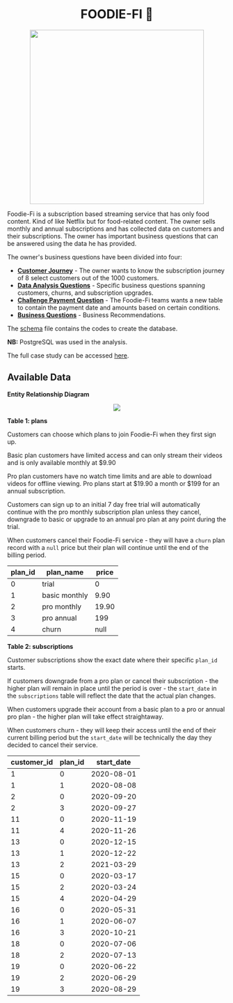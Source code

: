 <div align="center">
 <h1>FOODIE-FI 🥑</h1>
</div>

<p align="center">
    <img src="https://8weeksqlchallenge.com/images/case-study-designs/3.png" width="400" height="400">
</p>

Foodie-Fi is a subscription based streaming service that has only food content. Kind of like Netflix but for food-related content. The owner sells monthly and annual subscriptions and has collected data on customers and their subscriptions. The owner has important business questions that can be answered using the data he has provided.

The owner's business questions have been divided into four:

* **[Customer Journey](https://github.com/Outis09/8-Week-SQL-Challenge/blob/main/Case%20Study%20%233%20-%20Foodie%20Fi/Customer%20Journey.md)** - The owner wants to know the subscription journey of 8 select customers out of the 1000 customers.
* **[Data Analysis Questions](https://github.com/Outis09/8-Week-SQL-Challenge/blob/main/Case%20Study%20%233%20-%20Foodie%20Fi/Data%20Analysis%20Questions.md)** - Specific business questions spanning customers, churns, and subscription upgrades.
* **[Challenge Payment Question](https://github.com/Outis09/8-Week-SQL-Challenge/blob/main/Case%20Study%20%233%20-%20Foodie%20Fi/Challenge%20Payments%20Question.md)** - The Foodie-Fi teams wants a new table to contain the payment date and amounts based on certain conditions.
* **[Business Questions](https://github.com/Outis09/8-Week-SQL-Challenge/blob/main/Case%20Study%20%233%20-%20Foodie%20Fi/Business%20Questions.md)** - Business Recommendations.

The [schema](https://github.com/Outis09/8-Week-SQL-Challenge/blob/main/Case%20Study%20%233%20-%20Foodie%20Fi/Schema.md) file contains the codes to create the database.

**NB:** PostgreSQL was used in the analysis. 

The full case study can be accessed [here](https://8weeksqlchallenge.com/case-study-3/).

**Available Data**
-------

**Entity Relationship Diagram**

<p align="center">
    <img src="https://8weeksqlchallenge.com/images/case-study-3-erd.png">
</p>

**Table 1: plans**

Customers can choose which plans to join Foodie-Fi when they first sign up.

Basic plan customers have limited access and can only stream their videos and is only available monthly at $9.90

Pro plan customers have no watch time limits and are able to download videos for offline viewing. Pro plans start at $19.90 a month or $199 for an annual subscription.

Customers can sign up to an initial 7 day free trial will automatically continue with the pro monthly subscription plan unless they cancel, downgrade to basic or upgrade to an annual pro plan at any point during the trial.

When customers cancel their Foodie-Fi service - they will have a `churn` plan record with a `null` price but their plan will continue until the end of the billing period.

plan_id	|plan_name	|price
------------|---------|------------
0	|trial|	0
1	|basic monthly|	9.90
2	|pro monthly	|19.90
3	|pro annual	|199
4	|churn	|null


**Table 2: subscriptions**

Customer subscriptions show the exact date where their specific `plan_id` starts.

If customers downgrade from a pro plan or cancel their subscription - the higher plan will remain in place until the period is over - the `start_date` in the `subscriptions` table will reflect the date that the actual plan changes.

When customers upgrade their account from a basic plan to a pro or annual pro plan - the higher plan will take effect straightaway.

When customers churn - they will keep their access until the end of their current billing period but the `start_date` will be technically the day they decided to cancel their service.

customer_id|	plan_id	|start_date
----------|----------|-----------
1|	0	|2020-08-01
1|	1	|2020-08-08
2|	0|	2020-09-20
2	|3	|2020-09-27
11|	0|	2020-11-19
11|	4	|2020-11-26
13|	0	|2020-12-15
13	|1	|2020-12-22
13	|2	|2021-03-29
15	|0	|2020-03-17
15	|2|	2020-03-24
15	|4	|2020-04-29
16	|0|	2020-05-31
16	|1	|2020-06-07
16	|3	|2020-10-21
18	|0	|2020-07-06
18	|2	|2020-07-13
19	|0	|2020-06-22
19	|2	|2020-06-29
19	|3	|2020-08-29

